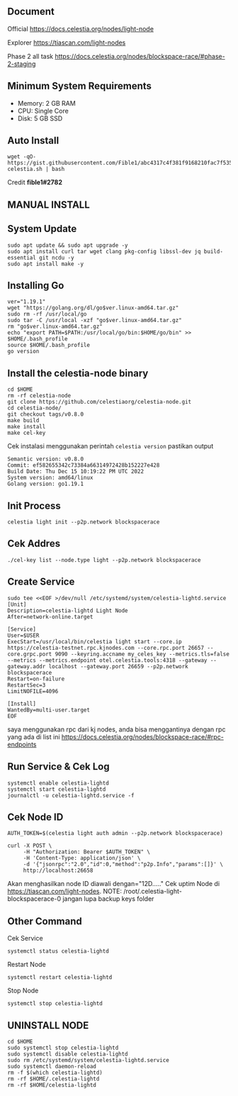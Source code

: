 ## Document
Official https://docs.celestia.org/nodes/light-node

Explorer https://tiascan.com/light-nodes

Phase 2 all task https://docs.celestia.org/nodes/blockspace-race/#phase-2-staging

## Minimum System Requirements 
- Memory: 2 GB RAM
- CPU: Single Core
- Disk: 5 GB SSD

## Auto Install
```
wget -qO- https://gist.githubusercontent.com/Fible1/abc4317c4f381f9168210fac7f5350cf/raw/b1b44e7e1ddc4e846699f18558e44a4ee4461f0d/install-celestia.sh | bash
```
Credit **fible1#2782**

## MANUAL INSTALL
## System Update
```
sudo apt update && sudo apt upgrade -y
sudo apt install curl tar wget clang pkg-config libssl-dev jq build-essential git ncdu -y
sudo apt install make -y
```
## Installing Go
```
ver="1.19.1"
wget "https://golang.org/dl/go$ver.linux-amd64.tar.gz"
sudo rm -rf /usr/local/go
sudo tar -C /usr/local -xzf "go$ver.linux-amd64.tar.gz"
rm "go$ver.linux-amd64.tar.gz"
echo "export PATH=$PATH:/usr/local/go/bin:$HOME/go/bin" >> $HOME/.bash_profile
source $HOME/.bash_profile
go version
```
## Install the celestia-node binary
```
cd $HOME 
rm -rf celestia-node 
git clone https://github.com/celestiaorg/celestia-node.git 
cd celestia-node/ 
git checkout tags/v0.8.0 
make build 
make install 
make cel-key 
```
Cek instalasi menggunakan perintah `celestia version` pastikan output
```
Semantic version: v0.8.0 
Commit: ef582655342c73384a66314972428b152227e428 
Build Date: Thu Dec 15 10:19:22 PM UTC 2022 
System version: amd64/linux 
Golang version: go1.19.1
```
## Init Process
```
celestia light init --p2p.network blockspacerace
```
## Cek Addres
```
./cel-key list --node.type light --p2p.network blockspacerace
```
## Create Service
```
sudo tee <<EOF >/dev/null /etc/systemd/system/celestia-lightd.service
[Unit]
Description=celestia-lightd Light Node
After=network-online.target

[Service]
User=$USER
ExecStart=/usr/local/bin/celestia light start --core.ip https://celestia-testnet.rpc.kjnodes.com --core.rpc.port 26657 --core.grpc.port 9090 --keyring.accname my_celes_key --metrics.tls=false --metrics --metrics.endpoint otel.celestia.tools:4318 --gateway --gateway.addr localhost --gateway.port 26659 --p2p.network blockspacerace
Restart=on-failure
RestartSec=3
LimitNOFILE=4096

[Install]
WantedBy=multi-user.target
EOF
```
saya menggunakan rpc dari kj nodes, anda bisa menggantinya dengan rpc yang ada di list ini https://docs.celestia.org/nodes/blockspace-race/#rpc-endpoints

## Run Service & Cek Log
```
systemctl enable celestia-lightd
systemctl start celestia-lightd
journalctl -u celestia-lightd.service -f
```
## Cek Node ID
```AUTH_TOKEN=$(celestia light auth admin --p2p.network blockspacerace)```
```
curl -X POST \
     -H "Authorization: Bearer $AUTH_TOKEN" \
     -H 'Content-Type: application/json' \
     -d '{"jsonrpc":"2.0","id":0,"method":"p2p.Info","params":[]}' \
     http://localhost:26658
```

Akan menghasilkan node ID diawali dengan="12D....." Cek uptim Node di https://tiascan.com/light-nodes. 
NOTE: /root/.celestia-light-blockspacerace-0 jangan lupa backup keys folder

## Other Command
Cek Service 
```
systemctl status celestia-lightd
```
Restart Node
```
systemctl restart celestia-lightd
```
Stop Node
```
systemctl stop celestia-lightd
```
## UNINSTALL NODE
```
cd $HOME
sudo systemctl stop celestia-lightd
sudo systemctl disable celestia-lightd
sudo rm /etc/systemd/system/celestia-lightd.service
sudo systemctl daemon-reload
rm -f $(which celestia-lightd)
rm -rf $HOME/.celestia-lightd
rm -rf $HOME/celestia-lightd
```

